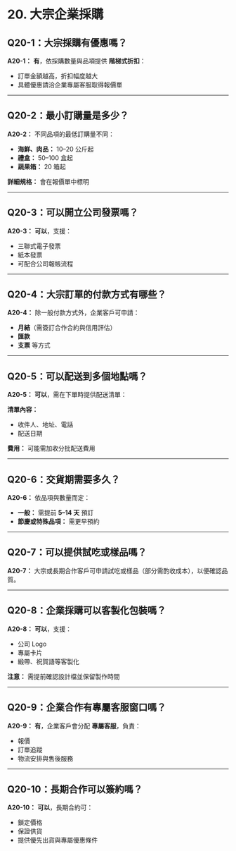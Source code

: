 # 20. 大宗企業採購

## Q20-1：大宗採購有優惠嗎？

**A20-1：** **有**，依採購數量與品項提供 **階梯式折扣**：

- 訂單金額越高，折扣幅度越大
- 具體優惠請洽企業專屬客服取得報價單

---

## Q20-2：最小訂購量是多少？

**A20-2：** 不同品項的最低訂購量不同：

- **海鮮、肉品：** 10–20 公斤起
- **禮盒：** 50–100 盒起
- **蔬果箱：** 20 箱起

**詳細規格：** 會在報價單中標明

---

## Q20-3：可以開立公司發票嗎？

**A20-3：** **可以**，支援：

- 三聯式電子發票
- 紙本發票
- 可配合公司報帳流程

---

## Q20-4：大宗訂單的付款方式有哪些？

**A20-4：** 除一般付款方式外，企業客戶可申請：

- **月結**（需簽訂合作合約與信用評估）
- **匯款**
- **支票** 等方式

---

## Q20-5：可以配送到多個地點嗎？

**A20-5：** **可以**，需在下單時提供配送清單：

**清單內容：**

- 收件人、地址、電話
- 配送日期

**費用：** 可能需加收分批配送費用

---

## Q20-6：交貨期需要多久？

**A20-6：** 依品項與數量而定：

- **一般：** 需提前 **5–14 天** 預訂
- **節慶或特殊品項：** 需更早預約

---

## Q20-7：可以提供試吃或樣品嗎？

**A20-7：** 大宗或長期合作客戶可申請試吃或樣品（部分需酌收成本），以便確認品質。

---

## Q20-8：企業採購可以客製化包裝嗎？

**A20-8：** **可以**，支援：

- 公司 Logo
- 專屬卡片
- 緞帶、祝賀語等客製化

**注意：** 需提前確認設計檔並保留製作時間

---

## Q20-9：企業合作有專屬客服窗口嗎？

**A20-9：** **有**，企業客戶會分配 **專屬客服**，負責：

- 報價
- 訂單追蹤
- 物流安排與售後服務

---

## Q20-10：長期合作可以簽約嗎？

**A20-10：** **可以**，長期合約可：

- 鎖定價格
- 保證供貨
- 提供優先出貨與專屬優惠條件
